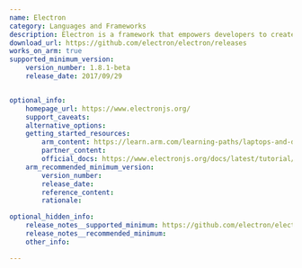 ```yaml
---
name: Electron
category: Languages and Frameworks
description: Electron is a framework that empowers developers to create desktop applications that work across different operating systems by utilizing web technologies like JavaScript, HTML and CSS.
download_url: https://github.com/electron/electron/releases
works_on_arm: true
supported_minimum_version:
    version_number: 1.8.1-beta
    release_date: 2017/09/29


optional_info:
    homepage_url: https://www.electronjs.org/
    support_caveats:
    alternative_options:
    getting_started_resources:
        arm_content: https://learn.arm.com/learning-paths/laptops-and-desktops/electron/how-to-1/
        partner_content: 
        official_docs: https://www.electronjs.org/docs/latest/tutorial/tutorial-first-app
    arm_recommended_minimum_version:
        version_number:
        release_date:
        reference_content:
        rationale:

optional_hidden_info:
    release_notes__supported_minimum: https://github.com/electron/electron/releases/tag/v1.8.1
    release_notes__recommended_minimum:
    other_info:

---
```

